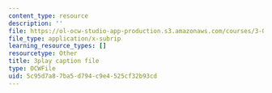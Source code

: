 ```yaml
---
content_type: resource
description: ''
file: https://ol-ocw-studio-app-production.s3.amazonaws.com/courses/3-091sc-introduction-to-solid-state-chemistry-fall-2010/5c95d7a87ba5d794c9e4525cf32b93cd_xu-p6Ffh-A.srt
file_type: application/x-subrip
learning_resource_types: []
resourcetype: Other
title: 3play caption file
type: OCWFile
uid: 5c95d7a8-7ba5-d794-c9e4-525cf32b93cd
---
```

